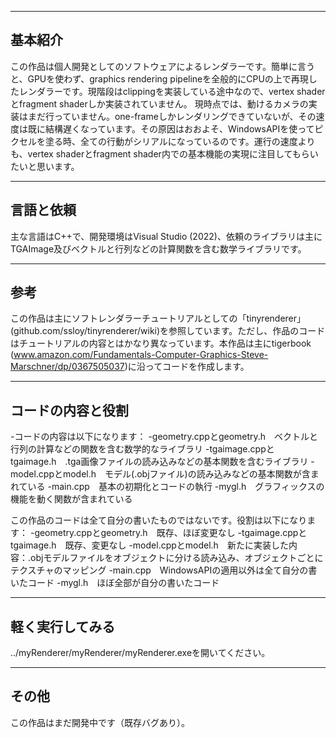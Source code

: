 ----------------------------------------------------------------------
基本紹介
----------------------------------------------------------------------
この作品は個人開発としてのソフトウェアによるレンダラーです。簡単に言うと、GPUを使わず、graphics rendering pipelineを全般的にCPUの上で再現したレンダラーです。現階段はclippingを実装している途中なので、vertex shaderとfragment shaderしか実装されていません。
現時点では、動けるカメラの実装はまだ行っていません。one-frameしかレンダリングできていないが、その速度は既に結構遅くなっています。その原因はおおよそ、WindowsAPIを使ってピクセルを塗る時、全ての行動がシリアルになっているのです。運行の速度よりも、vertex shaderとfragment shader内での基本機能の実現に注目してもらいたいと思います。


----------------------------------------------------------------------
言語と依頼
----------------------------------------------------------------------
主な言語はC++で、開発環境はVisual Studio (2022)、依頼のライブラリは主にTGAImage及びベクトルと行列などの計算関数を含む数学ライブラリです。


----------------------------------------------------------------------
参考
----------------------------------------------------------------------
この作品は主にソフトレンダラーチュートリアルとしての「tinyrenderer」(github.com/ssloy/tinyrenderer/wiki)を参照しています。ただし、作品のコードはチュートリアルの内容とはかなり異なっています。本作品は主にtigerbook (www.amazon.com/Fundamentals-Computer-Graphics-Steve-Marschner/dp/0367505037)に沿ってコードを作成します。


----------------------------------------------------------------------
コードの内容と役割
----------------------------------------------------------------------
-コードの内容は以下になります：
-geometry.cppとgeometry.h　ベクトルと行列の計算などの関数を含む数学的なライブラリ
-tgaimage.cppとtgaimage.h　.tga画像ファイルの読み込みなどの基本関数を含むライブラリ
-model.cppとmodel.h　モデル(.objファイル)の読み込みなどの基本関数が含まれている
-main.cpp　基本の初期化とコードの執行
-mygl.h　グラフィックスの機能を動く関数が含まれている

この作品のコードは全て自分の書いたものではないです。役割は以下になります：
-geometry.cppとgeometry.h　既存、ほぼ変更なし
-tgaimage.cppとtgaimage.h　既存、変更なし
-model.cppとmodel.h　新たに実装した内容：.objモデルファイルをオブジェクトに分ける読み込み、オブジェクトごとにテクスチャのマッピング
-main.cpp　WindowsAPIの適用以外は全て自分の書いたコード
-mygl.h　ほぼ全部が自分の書いたコード


----------------------------------------------------------------------
軽く実行してみる
----------------------------------------------------------------------
../myRenderer/myRenderer/myRenderer.exeを開いてください。


----------------------------------------------------------------------
その他
----------------------------------------------------------------------
この作品はまだ開発中です（既存バグあり）。
